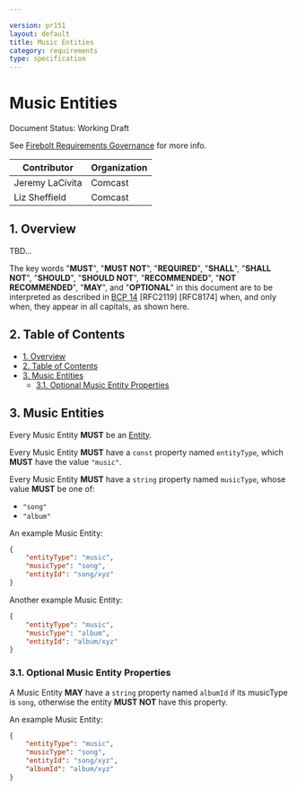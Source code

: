 ```yaml
---

version: pr151
layout: default
title: Music Entities
category: requirements
type: specification
---
```

# Music Entities

Document Status: Working Draft

See [Firebolt Requirements Governance](../../../governance) for more info.

| Contributor     | Organization   |
| --------------- | -------------- |
| Jeremy LaCivita | Comcast        |
| Liz Sheffield   | Comcast        |

## 1. Overview
TBD...

The key words "**MUST**", "**MUST NOT**", "**REQUIRED**", "**SHALL**", "**SHALL NOT**", "**SHOULD**", "**SHOULD NOT**", "**RECOMMENDED**", "**NOT RECOMMENDED**", "**MAY**", and "**OPTIONAL**" in this document are to be interpreted as described in [BCP 14](https://www.rfc-editor.org/rfc/rfc2119.txt) [RFC2119] [RFC8174] when, and only when, they appear in all capitals, as shown here.

## 2. Table of Contents
- [1. Overview](#1-overview)
- [2. Table of Contents](#2-table-of-contents)
- [3. Music Entities](#3-music-entities)
  - [3.1. Optional Music Entity Properties](#31-optional-music-entity-properties)


## 3. Music Entities
Every Music Entity **MUST** be an [Entity](../../index#3-entities).

Every Music Entity **MUST** have a `const` property named `entityType`, which **MUST** have the value `"music"`.

Every Music Entity **MUST** have a `string` property named `musicType`, whose value **MUST** be one of:

 - `"song"`
 - `"album"`

An example Music Entity:

```json
{
    "entityType": "music",
    "musicType": "song",
    "entityId": "song/xyz"
}
```

Another example Music Entity:

```json
{
    "entityType": "music",
    "musicType": "album",
    "entityId": "album/xyz"
}
```

### 3.1. Optional Music Entity Properties
A Music Entity **MAY** have a `string` property named `albumId` if its musicType is `song`, otherwise the entity **MUST NOT** have this property.

An example Music Entity:

```json
{
    "entityType": "music",
    "musicType": "song",
    "entityId": "song/xyz",
    "albumId": "album/xyz"
}
```
